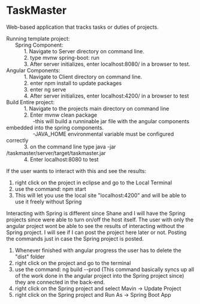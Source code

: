 # TaskMaster
Web-based application that tracks tasks or duties of projects.

Running template project:<br>
  &nbsp;&nbsp;&nbsp;&nbsp;&nbsp;&nbsp;Spring Component:<br>
    &nbsp;&nbsp;&nbsp;&nbsp;&nbsp;&nbsp;&nbsp;&nbsp;&nbsp;&nbsp;&nbsp;&nbsp;1. Navigate to Server directory on command line. <br>
    &nbsp;&nbsp;&nbsp;&nbsp;&nbsp;&nbsp;&nbsp;&nbsp;&nbsp;&nbsp;&nbsp;&nbsp;2. type mvnw spring-boot: run<br>
    &nbsp;&nbsp;&nbsp;&nbsp;&nbsp;&nbsp;&nbsp;&nbsp;&nbsp;&nbsp;&nbsp;&nbsp;3. After server initializes, enter localhost:8080/<spring component url> in a browser to test.<br>
  Angular Components:<br>
    &nbsp;&nbsp;&nbsp;&nbsp;&nbsp;&nbsp;&nbsp;&nbsp;&nbsp;&nbsp;&nbsp;&nbsp;1. Navigate to Client directory on command line.<br>
    &nbsp;&nbsp;&nbsp;&nbsp;&nbsp;&nbsp;&nbsp;&nbsp;&nbsp;&nbsp;&nbsp;&nbsp;2. enter npm install to update packages<br>
    &nbsp;&nbsp;&nbsp;&nbsp;&nbsp;&nbsp;&nbsp;&nbsp;&nbsp;&nbsp;&nbsp;&nbsp;3. enter ng serve<br>
    &nbsp;&nbsp;&nbsp;&nbsp;&nbsp;&nbsp;&nbsp;&nbsp;&nbsp;&nbsp;&nbsp;&nbsp;4. After server initializes, enter localhost:4200/<angular component url> in a browser to test<br>
  Build Entire project:<br>
    &nbsp;&nbsp;&nbsp;&nbsp;&nbsp;&nbsp;&nbsp;&nbsp;&nbsp;&nbsp;&nbsp;&nbsp;1. Navigate to the projects main directory on command line<br>
    &nbsp;&nbsp;&nbsp;&nbsp;&nbsp;&nbsp;&nbsp;&nbsp;&nbsp;&nbsp;&nbsp;&nbsp;2. Enter mvnw clean package<br>
        &nbsp;&nbsp;&nbsp;&nbsp;&nbsp;&nbsp;&nbsp;&nbsp;&nbsp;&nbsp;&nbsp;&nbsp;&nbsp;&nbsp;&nbsp;&nbsp;&nbsp;&nbsp;-this will build a runninable jar file with the angular components<br> 
         embedded into the spring components.<br>
        &nbsp;&nbsp;&nbsp;&nbsp;&nbsp;&nbsp;&nbsp;&nbsp;&nbsp;&nbsp;&nbsp;&nbsp;&nbsp;&nbsp;&nbsp;&nbsp;&nbsp;&nbsp;-JAVA_HOME environmental variable must be configured correctly<br>
    &nbsp;&nbsp;&nbsp;&nbsp;&nbsp;&nbsp;&nbsp;&nbsp;&nbsp;&nbsp;&nbsp;&nbsp;3. on the command line type java -jar <path>/taskmaster/server/target/taskmaster.jar<br>
    &nbsp;&nbsp;&nbsp;&nbsp;&nbsp;&nbsp;&nbsp;&nbsp;&nbsp;&nbsp;&nbsp;&nbsp;4. Enter localhost:8080 to test<br>
  
If the user wants to interact with this and see the results:
  1. right click on the project in eclipse and go to the Local Terminal
  2. use the command: npm start 
  3. This will let you use the local site "localhost:4200" and will be able to use it freely without Spring
  
Interacting with Spring is different since Shane and I will have the Spring projects since were able to turn on/off the host itself. The user with only the angular project wont be able to see the results of interacting without the Spring project. I will see if I can post the project here later or not. Posting the commands just in case the Spring project is posted.

  1. Whenever finished with angular progress the user has to delete the "dist" folder
  2. right click on the project and go to the terminal 
  3. use the command: ng build --prod (This command basically syncs up all of the work done in the angular project into the Spring project since) they are connected in the back-end.
  4. right click on the Spring project and select Mavin -> Update Project
  5. right click on the Spring project and Run As -> Spring Boot App
